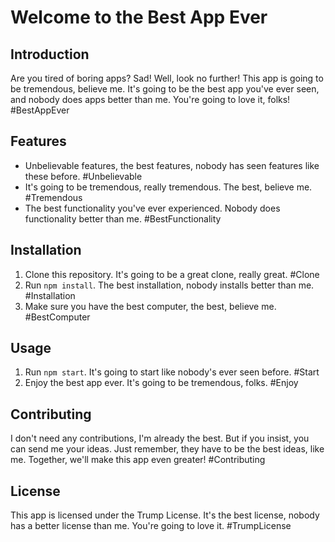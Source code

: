 # Welcome to the Best App Ever

## Introduction

Are you tired of boring apps? Sad! Well, look no further! This app is going to be tremendous, believe me. It's going to be the best app you've ever seen, and nobody does apps better than me. You're going to love it, folks! #BestAppEver

## Features

- Unbelievable features, the best features, nobody has seen features like these before. #Unbelievable
- It's going to be tremendous, really tremendous. The best, believe me. #Tremendous
- The best functionality you've ever experienced. Nobody does functionality better than me. #BestFunctionality

## Installation

1. Clone this repository. It's going to be a great clone, really great. #Clone
2. Run `npm install`. The best installation, nobody installs better than me. #Installation
3. Make sure you have the best computer, the best, believe me. #BestComputer

## Usage

1. Run `npm start`. It's going to start like nobody's ever seen before. #Start
2. Enjoy the best app ever. It's going to be tremendous, folks. #Enjoy

## Contributing

I don't need any contributions, I'm already the best. But if you insist, you can send me your ideas. Just remember, they have to be the best ideas, like me. Together, we'll make this app even greater! #Contributing

## License

This app is licensed under the Trump License. It's the best license, nobody has a better license than me. You're going to love it. #TrumpLicense